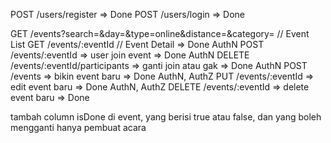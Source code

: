 POST /users/register => Done
POST /users/login => Done

GET /events?search=&day=&type=online&distance=&category= // Event List 
GET /events/:eventId // Event Detail  => Done
AuthN POST /events/:eventId => user join event => Done
AuthN DELETE  /events/:eventId/participants => ganti join atau gak => Done
AuthN POST /events => bikin event baru => Done
AuthN, AuthZ PUT /events/:eventId => edit event baru  => Done
AuthN, AuthZ DELETE /events/:eventId => delete event baru => Done

tambah column isDone di event, yang berisi true atau false, dan yang boleh mengganti hanya pembuat acara
